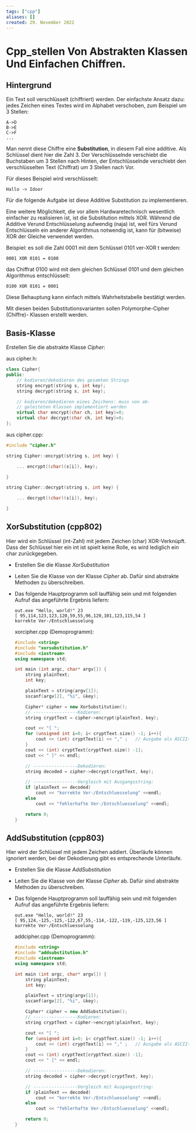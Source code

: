 ```yaml
---
tags: ["cpp"]
aliases: []
created: 29. November 2022
---
```


# Cpp_stellen Von Abstrakten Klassen Und Einfachen Chiffren.

## Hintergrund

Ein Text soll verschlüsselt (chiffriert) werden. Der einfachste Ansatz dazu: jedes Zeichen eines Textes wird im Alphabet verschoben, zum Beispiel um 3 Stellen:

```
A->D
B->E
C->F
...
```

Man nennt diese Chiffre eine **Substitution**, in diesem Fall eine additive. Als Schlüssel dient hier die Zahl 3. Der Verschlüsselnde verschiebt die Buchstaben um 3 Stellen nach Hinten, der Entschlüsselnde verschiebt den verschlüsselten Text (Chiffrat) um 3 Stellen nach Vor.

Für dieses Beispiel wird verschlüsselt:

```
Hallo -> Idoor
```

Für die folgende Aufgabe ist diese Additive Substitution zu implementieren.

Eine weitere Möglichkeit, die vor allem Hardwaretechnisch wesentlich einfacher zu realisieren ist, ist die Substitution mittels XOR. Während die Additive Verund Entschlüsselung aufwendig (naja) ist, weil fürs Verund Entschlüsseln ein anderer Algorithmus notwendig ist, kann für (bitweise) XOR der Gleiche verwendet werden.

Beispiel: es soll die Zahl 0001 mit dem Schlüssel 0101 ver-XOR t werden:

```
0001 XOR 0101 = 0100
```

das Chiffrat 0100 wird mit dem gleichen Schlüssel 0101 und dem gleichen Algorithmus entschlüsselt:

```
0100 XOR 0101 = 0001
```

Diese Behauptung kann einfach mittels Wahrheitstabelle bestätigt werden.

Mit diesen beiden Substitutionsvarianten sollen Polymorphe-Cipher (Chiffre)- Klassen erstellt werden.

## Basis-Klasse

Erstellen Sie die abstrakte Klasse *Cipher*:

aus cipher.h:

```c++
class Cipher{
public:
    // kodieren/dekodieren des gesamten Strings
    string encrypt(string s, int key);
    string decrypt(string s, int key);

    // kodieren/dekodieren eines Zeichens: muss von ab-
    // geleiteten Klassen implementiert werden
    virtual char encrypt(char ch, int key)=0;
    virtual char decrypt(char ch, int key)=0;
};
```

aus cipher.cpp:

```c++
#include "cipher.h"

string Cipher::encrypt(string s, int key) {

    ... encrypt((char)(s[i]), key);

}

string Cipher::decrypt(string s, int key) {

    ... decrypt((char)(s[i]), key);

}
```

## XorSubstitution (cpp802)

Hier wird ein Schlüssel (int-Zahl) mit jedem Zeichen (char) XOR-Verknüpft. Dass der Schlüssel hier ein int ist spielt keine Rolle, es wird lediglich ein char zurückgegeben.

- Erstellen Sie die Klasse *XorSubstitution*

- Leiten Sie die Klasse von der Klasse *Cipher* ab. Dafür sind abstrakte Methoden zu überschreiben.

- Das folgende Hauptprogramm soll lauffähig sein und mit folgenden Aufruf das angeführte Ergebnis liefern:

  ```
  out.exe "Hello, world!" 23
  [ 95,114,123,123,120,59,55,96,120,101,123,115,54 ]
  korrekte Ver-/Entschluesselung
  ```

  xorcipher.cpp (Demoprogramm):

  ```c++
  #include <string>
  #include "xorsubstitution.h"
  #include <iostream>
  using namespace std;
  
  int main (int argc, char* argv[]) {
      string plainText;
      int key;
  
      plainText = string(argv[1]);
      sscanf(argv[2], "%i", &key);
  
      Cipher* cipher = new XorSubstitution();
      // -----------------Kodieren:
      string cryptText = cipher->encrypt(plainText, key);
  
      cout << "[ ";
      for (unsigned int i=0; i< cryptText.size() -1; i++){
          cout << (int) cryptText[i] << "," ;   // Ausgabe als ASCII-Codes
      }
      cout << (int) cryptText[cryptText.size() -1];
      cout << " ]" << endl;
  
      // -----------------Dekodieren:
      string decoded = cipher->decrypt(cryptText, key);
  
      // -----------------Vergleich mit Ausgangsstring:
      if (plainText == decoded)
          cout << "korrekte Ver-/Entschluesselung" <<endl;
      else
          cout << "fehlerhafte Ver-/Entschluesselung" <<endl;
  
      return 0;
  }
  ```

## AddSubstitution (cpp803)

Hier wird der Schlüssel mit jedem Zeichen addiert. Überläufe können ignoriert werden, bei der Dekodierung gibt es entsprechende Unterläufe.

- Erstellen Sie die Klasse *AddSubstitution*

- Leiten Sie die Klasse von der Klasse *Cipher* ab. Dafür sind abstrakte Methoden zu überschreiben.

- Das folgende Hauptprogramm soll lauffähig sein und mit folgenden Aufruf das angeführte Ergebnis liefern:

  ```
  out.exe "Hello, world!" 23
  [ 95,124,-125,-125,-122,67,55,-114,-122,-119,-125,123,56 ]
  korrekte Ver-/Entschluesselung
  ```

  addcipher.cpp (Demoprogramm):

  ```c++
  #include <string>
  #include "addsubstitution.h"
  #include <iostream>
  using namespace std;
  
  int main (int argc, char* argv[]) {
      string plainText;
      int key;
  
      plainText = string(argv[1]);
      sscanf(argv[2], "%i", &key);
  
      Cipher* cipher = new AddSubstitution();
      // -----------------Kodieren:
      string cryptText = cipher->encrypt(plainText, key);
  
      cout << "[ ";
      for (unsigned int i=0; i< cryptText.size() -1; i++){
          cout << (int) cryptText[i] << "," ;   // Ausgabe als ASCII-Codes
      }
      cout << (int) cryptText[cryptText.size() -1];
      cout << " ]" << endl;
  
      // -----------------Dekodieren:
      string decoded = cipher->decrypt(cryptText, key);
  
      // -----------------Vergleich mit Ausgangsstring:
      if (plainText == decoded)
          cout << "korrekte Ver-/Entschluesselung" <<endl;
      else
          cout << "fehlerhafte Ver-/Entschluesselung" <<endl;
  
      return 0;
  }
  ```

